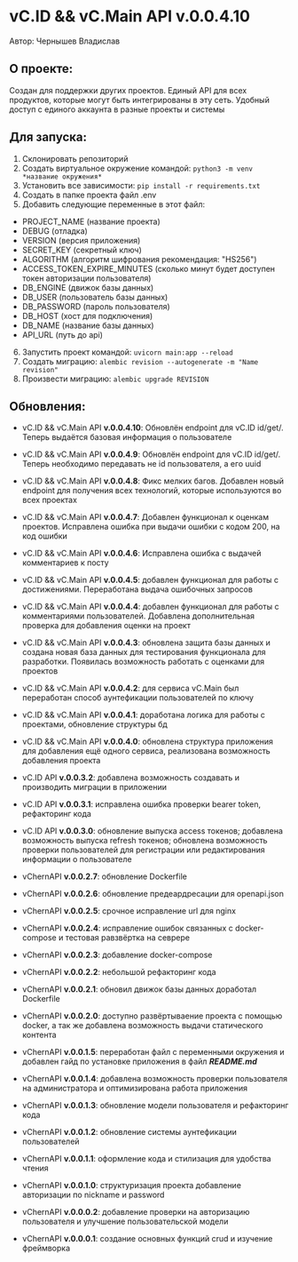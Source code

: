 # vC.ID && vC.Main API v.0.0.4.10
Автор: Чернышев Владислав

## О проекте:
Создан для поддержки других проектов. Единый API 
для всех продуктов, которые могут быть интегрированы
в эту сеть. Удобный доступ с единого аккаунта в
разные проекты и системы

## Для запуска:
1. Склонировать репозиторий
2. Создать виртуальное окружение командой: ```python3 -m venv *название окружения*```
3. Установить все зависимости: ```pip install -r requirements.txt```
4. Создать в папке проекта файл .env
5. Добавить следующие переменные в этот файл:
  - PROJECT_NAME (название проекта)
  - DEBUG (отладка)
  - VERSION (версия приложения)
  - SECRET_KEY (секретный ключ)
  - ALGORITHM (алгоритм шифрования рекомендация:
"HS256")
  - ACCESS_TOKEN_EXPIRE_MINUTES (сколько минут 
будет доступен токен авторизации пользователя)
  - DB_ENGINE (движок базы данных)
  - DB_USER (пользователь базы данных)
  - DB_PASSWORD (пароль пользователя)
  - DB_HOST (хост для подключения)
  - DB_NAME (название базы данных)
  - API_URL (путь до api)
6. Запустить проект командой: ```uvicorn main:app --reload```
7. Создать миграцию: ```alembic revision --autogenerate -m "Name revision"```
8. Произвести миграцию: ```alembic upgrade REVISION```


## Обновления:

- vC.ID && vC.Main API **v.0.0.4.10**:
Обновлён endpoint для vC.ID id/get/.
Теперь выдаётся базовая информация о пользователе

- vC.ID && vC.Main API **v.0.0.4.9**:
Обновлён endpoint для vC.ID id/get/.
Теперь необходимо передавать не id пользователя,
а его uuid

- vC.ID && vC.Main API **v.0.0.4.8**:
Фикс мелких багов. Добавлен новый endpoint
для получения всех технологий, которые
используются во всех проектах

- vC.ID && vC.Main API **v.0.0.4.7**:
Добавлен функционал к оценкам проектов.
Исправлена ошибка при выдачи ошибки с кодом 200, 
на код ошибки

- vC.ID && vC.Main API **v.0.0.4.6**:
Исправлена ошибка с выдачей комментариев к
посту

- vC.ID && vC.Main API **v.0.0.4.5**:
добавлен функционал для работы с достижениями.
Переработана выдача ошибочных запросов

- vC.ID && vC.Main API **v.0.0.4.4**:
добавлен функционал для работы с комментариями 
пользователей. Добавлена дополнительная проверка
для добавления оценки на проект

- vC.ID && vC.Main API **v.0.0.4.3**: обновлена 
защита базы данных и создана новая база данных
для тестирования функционала для разработки.
Появилась возможность работать с оценками для
проектов

- vC.ID && vC.Main API **v.0.0.4.2**: для сервиса vC.Main
был переработан способ аунтефикации пользователей
по ключу

- vC.ID && vC.Main API **v.0.0.4.1**: доработана логика
для работы с проектами, обновление структуры бд

- vC.ID && vC.Main API **v.0.0.4.0**: обновлена
структура приложения для добавления ещё одного
сервиса, реализована возможность добавления
проекта

- vC.ID API **v.0.0.3.2**: добавлена возможность
создавать и производить миграции в приложении

- vC.ID API **v.0.0.3.1**: исправлена ошибка 
проверки bearer token, рефакторинг кода

- vC.ID API **v.0.0.3.0**: обновление выпуска 
access токенов; добавлена возможность выпуска 
refresh токенов; обновлена возможность проверки
пользователей для регистрации или редактирования
информации о пользователе

- vChernAPI **v.0.0.2.7**: обновление Dockerfile

- vChernAPI **v.0.0.2.6**: обновление предеардресации
для openapi.json

- vChernAPI **v.0.0.2.5**: срочное исправление url 
для nginx

- vChernAPI **v.0.0.2.4**: исправление ошибок связанных
с docker-compose и тестовая равзвёртка на севрере

- vChernAPI **v.0.0.2.3**: добавление docker-compose

- vChernAPI **v.0.0.2.2**: небольшой рефакторинг кода

- vChernAPI **v.0.0.2.1**: обновил движок базы данных
доработал Dockerfile

- vChernAPI **v.0.0.2.0**: доступно развёртываение
проекта с помощью docker, а так же добавлена возможность
выдачи статического контента

- vChernAPI **v.0.0.1.5**: переработан файл с 
переменными окружения и добавлен гайд по
установке приложения в файл _**README.md**_

- vChernAPI **v.0.0.1.4**: добавлена возможность
проверки пользователя на администратора и оптимизирована
работа приложения

- vChernAPI **v.0.0.1.3**: обновление модели
пользователя и рефакторинг кода

- vChernAPI **v.0.0.1.2**: обновление системы
аунтефикации пользователей

- vChernAPI **v.0.0.1.1**: оформление кода и 
стилизация для удобства чтения

- vChernAPI **v.0.0.1.0**: структуризация проекта
добавление авторизации по nickname и password

- vChernAPI **v.0.0.0.2**: добавление проверки на 
авторизацию пользователя и улучшение пользовательской
модели

- vChernAPI **v.0.0.0.1**: создание основных функций 
crud и изучение фреймворка